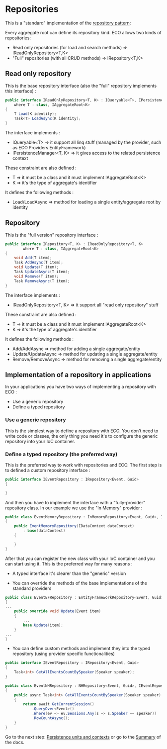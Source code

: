 # Repositories

This is a "standard" implementation of the [repository pattern](https://docs.microsoft.com/en-us/dotnet/architecture/microservices/microservice-ddd-cqrs-patterns/infrastructure-persistence-layer-design#:~:text=The%20Repository%20pattern%20Repositories%20are%20classes%20or%20components,to%20access%20databases%20from%20the%20domain%20model%20layer.):

Every aggregate root can define its repository kind. ECO allows two kinds of repositories:

- Read only repositories (for load and search methods) => IReadOnlyRepository\<T,K\>
- "Full" repositories (with all CRUD methods) => IRepository\<T,K\>

## Read only repository

This is the base repository interface (also the "full" repository implements this interface) :

~~~ c#
public interface IReadOnlyRepository<T, K> : IQueryable<T>, IPersistenceManager<T, K>
    where T : class, IAggregateRoot<K>
{
    T Load(K identity);
    Task<T> LoadAsync(K identity);
}

~~~

The interface implements :

- IQueryable\<T\> => it support all linq stuff (managed by the provider, such as ECO.Providers.EntityFramework)
- IPersistenceManager\<T, K\> => it gives access to the related persistence context

These constraint are also defined :

- T => it must be a class and it must implement IAggregateRoot\<K\>
- K => it's the type of aggregate's identifier

It defines the following methods :

- Load/LoadAsync => method for loading a single entity/aggregate root by identity

## Repository

This is the "full version" repository interface :

~~~ c#
public interface IRepository<T, K> : IReadOnlyRepository<T, K>
        where T : class, IAggregateRoot<K>
{
    void Add(T item);
    Task AddAsync(T item);
    void Update(T item);
    Task UpdateAsync(T item);
    void Remove(T item);
    Task RemoveAsync(T item);
}
~~~

The interface implements :

- IReadOnlyRepository\<T, K\> => it support all "read only repository" stuff

These constraint are also defined :

- T => it must be a class and it must implement IAggregateRoot\<K\>
- K => it's the type of aggregate's identifier

It defines the following methods :

- Add/AddAsync => method for adding a single aggregate/entity
- Update/UpdateAsync => method for updating a single aggregate/entity
- Remove/RemoveAsync => method for removing a single aggregate/entity

## Implementation of a repository in applications

In your applications you have two ways of implementing a repository with ECO :

- Use a generic repository
- Define a typed repository

### Use a generic repository

This is the simplest way to define a repository with ECO. You don't need to write code or classes, the only thing you need it's to configure the generic repository into your IoC container.

### Define a typed repository (the preferred way)

This is the preferred way to work with repositories and ECO. The first step is to defined a custom repository interface :

~~~ c#
public interface IEventRepository : IRepository<Event, Guid>
{

}
~~~

And then you have to implement the interface with a "fully-provider" repository class. In our example we use the "In Memory" provider :

~~~ c#
public class EventMemoryRepository : InMemoryRepository<Event, Guid>, IEventRepository
{
    public EventMemoryRepository(IDataContext dataContext)
        : base(dataContext)
    {

    }
}
~~~

After that you can register the new class with your IoC container and you can start using it. This is the preferred way for many reasons :

- A typed interface it's clearer than the "generic" version

- You can override the methods of the base implementations of the standard providers

~~~ c#
public class EventEFRepository : EntityFrameworkRepository<Event, Guid>, IEventRepository
{
...
    public override void Update(Event item)
    {    
        ...
        base.Update(item);
    }
...
}
~~~

- You can define custom methods and implement they into the typed repository (using provider specific functionalities)

~~~ c#
public interface IEventRepository : IRepository<Event, Guid>
{
    Task<int> GetAllEventsCountBySpeaker(Speaker speaker);
}

public class EventNHRepository : NHRepository<Event, Guid>, IEventRepository
{
    public async Task<int> GetAllEventsCountBySpeaker(Speaker speaker)
    {
        return await GetCurrentSession()
            .QueryOver<Event>()
            .Where(ev => ev.Sessions.Any(s => s.Speaker == speaker))
            .RowCountAsync();
    }
}
~~~

Go to the next step: [Persistence units and contexts](Units-Contexts.md) or go to the [Summary](Summary.md) of the docs.
